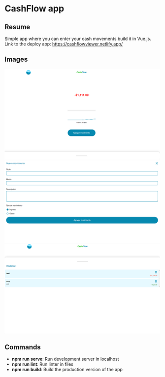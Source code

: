 # CashFlow app
## Resume
Simple app where you can enter your cash movements build it in Vue.js.
Link to the deploy app: https://cashflowviewer.netlify.app/
## Images

![Main screen image](./img/main-screen.PNG)
![Form screen image](./img/form-screen.PNG)
![Movements screen image](./img/detail-screen.PNG)

## Commands

 - **npm run serve**: Run development server in localhost
 - **npm run lint**: Run linter in files
 - **npm run build**: Build the production version of the app
